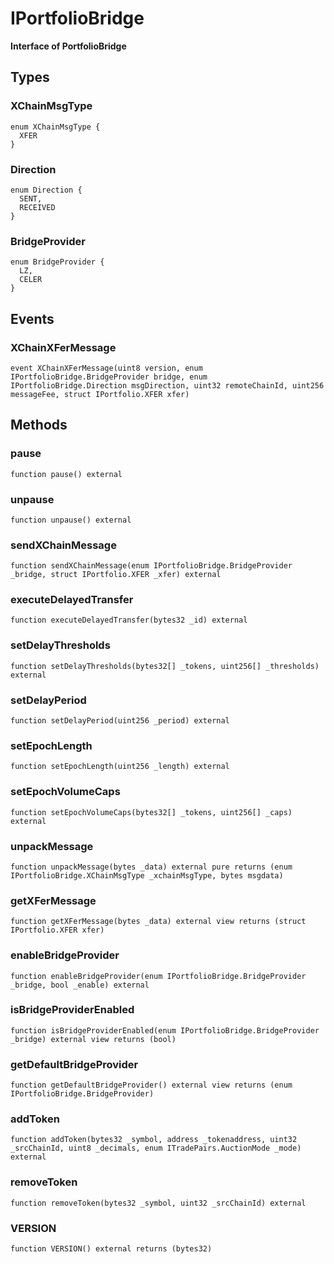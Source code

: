 # IPortfolioBridge

**Interface of PortfolioBridge**



## Types

### XChainMsgType

```solidity
enum XChainMsgType {
  XFER
}
```
### Direction

```solidity
enum Direction {
  SENT,
  RECEIVED
}
```
### BridgeProvider

```solidity
enum BridgeProvider {
  LZ,
  CELER
}
```


## Events

### XChainXFerMessage

```solidity
event XChainXFerMessage(uint8 version, enum IPortfolioBridge.BridgeProvider bridge, enum IPortfolioBridge.Direction msgDirection, uint32 remoteChainId, uint256 messageFee, struct IPortfolio.XFER xfer)
```

## Methods

### pause



```solidity
function pause() external
```


### unpause



```solidity
function unpause() external
```


### sendXChainMessage



```solidity
function sendXChainMessage(enum IPortfolioBridge.BridgeProvider _bridge, struct IPortfolio.XFER _xfer) external
```


### executeDelayedTransfer



```solidity
function executeDelayedTransfer(bytes32 _id) external
```


### setDelayThresholds



```solidity
function setDelayThresholds(bytes32[] _tokens, uint256[] _thresholds) external
```


### setDelayPeriod



```solidity
function setDelayPeriod(uint256 _period) external
```


### setEpochLength



```solidity
function setEpochLength(uint256 _length) external
```


### setEpochVolumeCaps



```solidity
function setEpochVolumeCaps(bytes32[] _tokens, uint256[] _caps) external
```


### unpackMessage



```solidity
function unpackMessage(bytes _data) external pure returns (enum IPortfolioBridge.XChainMsgType _xchainMsgType, bytes msgdata)
```


### getXFerMessage



```solidity
function getXFerMessage(bytes _data) external view returns (struct IPortfolio.XFER xfer)
```


### enableBridgeProvider



```solidity
function enableBridgeProvider(enum IPortfolioBridge.BridgeProvider _bridge, bool _enable) external
```


### isBridgeProviderEnabled



```solidity
function isBridgeProviderEnabled(enum IPortfolioBridge.BridgeProvider _bridge) external view returns (bool)
```


### getDefaultBridgeProvider



```solidity
function getDefaultBridgeProvider() external view returns (enum IPortfolioBridge.BridgeProvider)
```


### addToken



```solidity
function addToken(bytes32 _symbol, address _tokenaddress, uint32 _srcChainId, uint8 _decimals, enum ITradePairs.AuctionMode _mode) external
```


### removeToken



```solidity
function removeToken(bytes32 _symbol, uint32 _srcChainId) external
```


### VERSION



```solidity
function VERSION() external returns (bytes32)
```




